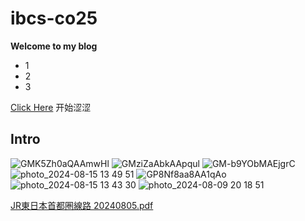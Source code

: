# ibcs-co25
**Welcome to my blog**

- 1
- 2
- 3

[Click Here](https://pixiv.net/) 开始涩涩

## Intro

![GMK5Zh0aQAAmwHl](https://github.com/user-attachments/assets/125a3634-4712-45e8-9aae-caea340f8546)
![GMziZaAbkAApqul](https://github.com/user-attachments/assets/2272d9fe-b225-4989-9dbd-6f87428ab090)
![GM-b9YObMAEjgrC](https://github.com/user-attachments/assets/a97625d1-467f-4bbe-ab5b-00d93e1cf5c7)
![photo_2024-08-15 13 49 51](https://github.com/user-attachments/assets/6daba716-b2d3-497c-b82a-d40e559c5394)
![GP8Nf8aa8AA1qAo](https://github.com/user-attachments/assets/cc01000c-91a6-4bc9-b296-501e3748562a)
![photo_2024-08-15 13 43 30](https://github.com/user-attachments/assets/cc346225-3e6e-48d6-bc5c-d60850a7ca17)
![photo_2024-08-09 20 18 51](https://github.com/user-attachments/assets/fc5f6692-e7a5-492a-923b-32a232b3209c)


[JR東日本首都圏線路 20240805.pdf](https://github.com/user-attachments/files/16902554/JR.20240805.pdf)
